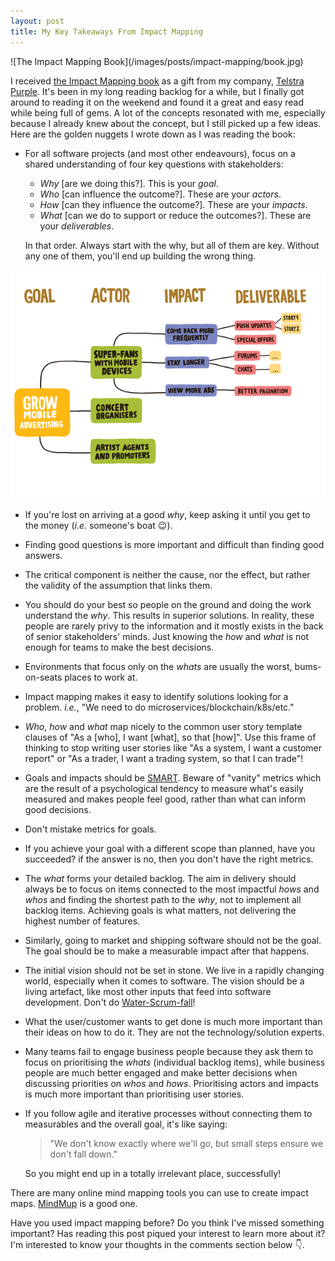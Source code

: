 ```yaml
---
layout: post
title: My Key Takeaways From Impact Mapping 
---
```


<div class="post-intro-image-container" markdown="1">
![The Impact Mapping Book](/images/posts/impact-mapping/book.jpg)
</div>

I received [the Impact Mapping book](https://www.goodreads.com/book/show/16084015-impact-mapping) as a gift from my company, [Telstra Purple](https://purple.telstra.com.au/). It's been in my long reading backlog for a while, but I finally got around to reading it on the weekend and found it a great and easy read while being full of gems. A lot of the concepts resonated with me, especially because I already knew about the concept, but I still picked up a few ideas. Here are the golden nuggets I wrote down as I was reading the book:<!--more-->

-  For all software projects (and most other endeavours), focus on a shared understanding of four key questions with stakeholders:
   - _Why_ [are we doing this?]. This is your _goal_.
   - _Who_ [can influence the outcome?]. These are your _actors_.
   - _How_ [can they influence the outcome?]. These are your _impacts_.
   - _What_ [can we do to support or reduce the outcomes?]. These are your _deliverables_.
  
   In that order. Always start with the why, but all of them are key. Without any one of them, you'll end up building the wrong thing.

  ![The four impact mapping questions](/images/posts/impact-mapping/impact-map-example.png)


-  If you're lost on arriving at a good _why_, keep asking it until you get to the money (_i.e._ someone's boat 😉).

-  Finding good questions is more important and difficult than finding good answers.

-  The critical component is neither the cause, nor the effect, but rather the validity of the assumption that links them.

-  You should do your best so people on the ground and doing the work understand the _why_. This results in superior solutions. In reality, these people are rarely privy to the information and it mostly exists in the back of senior stakeholders' minds. Just knowing the _how_ and _what_ is not enough for teams to make the best decisions.

-  Environments that focus only on the _whats_ are usually the worst, bums-on-seats places to work at.

-  Impact mapping makes it easy to identify solutions looking for a problem. _i.e._, "We need to do microservices/blockchain/k8s/etc."

-  _Who_, _how_ and _what_ map nicely to the common user story template clauses of "As a [who], I want [what], so that [how]". Use this frame of thinking to stop writing user stories like "As a system, I want a customer report" or "As a trader, I want a trading system, so that I can trade"!

-  Goals and impacts should be [SMART](https://en.wikipedia.org/wiki/SMART_criteria). Beware of "vanity" metrics which are the result of a psychological tendency to measure what's easily measured and makes people feel good, rather than what can inform good decisions.

-  Don't mistake metrics for goals.

-  If you achieve your goal with a different scope than planned, have you succeeded? if the answer is no, then you don't have the right metrics.

-  The _what_ forms your detailed backlog. The aim in delivery should always be to focus on items connected to the most impactful _hows_ and _whos_ and finding the shortest path to the _why_, not to implement all backlog items. Achieving goals is what matters, not delivering the highest number of features.

-  Similarly, going to market and shipping software should not be the goal. The goal should be to make a measurable impact after that happens.

-  The initial vision should not be set in stone. We live in a rapidly changing world, especially when it comes to software. The vision should be a living artefact, like most other inputs that feed into software development. Don't do [Water-Scrum-fall](https://sdtimes.com/agile/analyst-watch-water-scrum-fall-is-the-reality-of-agile/)!

-  What the user/customer wants to get done is much more important than their ideas on how to do it. They are not the technology/solution experts.

-  Many teams fail to engage business people because they ask them to focus on prioritising the _whats_ (individual backlog items), while business people are much better engaged and make better decisions when discussing priorities on _whos_ and _hows_. Prioritising actors and impacts is much more important than prioritising user stories. 

-  If you follow agile and iterative processes without connecting them to measurables and the overall goal, it's like saying:

   > "We don't know exactly where we'll go, but small steps ensure we don't fall down."
  
   So you might end up in a totally irrelevant place, successfully!

There are many online mind mapping tools you can use to create impact maps. [MindMup](https://www.mindmup.com/) is a good one.

Have you used impact mapping before? Do you think I've missed something important? Has reading this post piqued your interest to learn more about it? I'm interested to know your thoughts in the comments section below 👇.